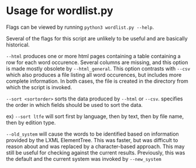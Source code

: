 # Usage for wordlist.py

Flags can be viewed by running `python3 wordlist.py --help`.

Several of the flags for this script are unlikely to be useful and are basically historical.

`--html` produces one or more html pages containing a table containing a row for each word occurence. Several columns are missing, and this option is made mostly obsolete by `--html_general`. This option contrasts with `--csv` which also produces a file listing all word occurences, but includes more complete information. In both cases, the file is created in the directory from which the script is invoked.

`--sort <sortorder>` sorts the data produced by `--html` or `--csv`. <sortorder> specifies the order in which fields should be used to sort the data. 

ex) `--sort ltfe` will sort first by language, then by text, then by file name, then by edition type.

`--old_system` will cause the words to be identified based on information provided by the LXML ElementTree. This was faster, but was difficult to reason about and was replaced by a character-based approach. This may still be useful for checking against the current results. Previously, this was the default and the current system was invoked by `--new_system`




